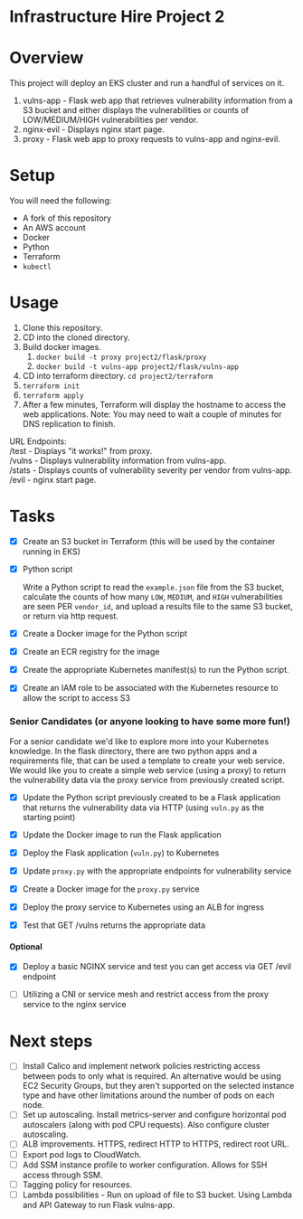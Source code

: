 # Infrastructure Hire Project 2

# Overview

This project will deploy an EKS cluster and run a handful of services on it.

1. vulns-app - Flask web app that retrieves vulnerability information from a S3 bucket and either displays the vulnerabilities or counts of LOW/MEDIUM/HIGH vulnerabilities per vendor.
2. nginx-evil - Displays nginx start page.
3. proxy - Flask web app to proxy requests to vulns-app and nginx-evil.

# Setup

You will need the following:

* A fork of this repository
* An AWS account
* Docker
* Python
* Terraform
* `kubectl`

# Usage

1. Clone this repository.
2. CD into the cloned directory.
3. Build docker images.
   1. `docker build -t proxy project2/flask/proxy`
   2. `docker build -t vulns-app project2/flask/vulns-app`
4. CD into terraform directory. `cd project2/terraform`
5. `terraform init`
6. `terraform apply`
7. After a few minutes, Terraform will display the hostname to access the web applications.  Note: You may need to wait a couple of minutes for DNS replication to finish.

URL Endpoints:  
/test - Displays "it works!" from proxy.  
/vulns - Displays vulnerability information from vulns-app.  
/stats - Displays counts of vulnerability severity per vendor from vulns-app.  
/evil - nginx start page.  

# Tasks

- [X] Create an S3 bucket in Terraform (this will be used by the container running in EKS)

- [X] Python script

    Write a Python script to read the `example.json` file from the S3 bucket, calculate the counts of how many `LOW`, `MEDIUM`, and `HIGH` vulnerabilities are seen PER `vendor_id`, and upload a results file to the same S3 bucket, or return via http request.

- [X] Create a Docker image for the Python script

- [X] Create an ECR registry for the image

- [X] Create the appropriate Kubernetes manifest(s) to run the Python script.

- [X] Create an IAM role to be associated with the Kubernetes resource to allow the script to access S3

### Senior Candidates (or anyone looking to have some more fun!)
For a senior candidate we'd like to explore more into your Kubernetes knowledge. In the flask directory, there are two python apps and a requirements file, that can be used a template to create your web service. We would like you to create a simple web service (using a proxy) to return the vulnerability data via the proxy service from previously created script.

- [X] Update the Python script previously created to be a Flask application that returns the vulnerability data via HTTP (using `vuln.py` as the starting point)

- [X] Update the Docker image to run the Flask application

- [X] Deploy the Flask application (`vuln.py`) to Kubernetes

- [X] Update `proxy.py` with the appropriate endpoints for vulnerability service

- [X] Create a Docker image for the `proxy.py` service

- [X] Deploy the proxy service to Kubernetes using an ALB for ingress

- [X] Test that GET /vulns returns the appropriate data

#### Optional

- [X] Deploy a basic NGINX service and test you can get access via GET /evil endpoint
  
- [ ] Utilizing a CNI or service mesh and restrict access from the proxy service to the nginx service

# Next steps

- [ ] Install Calico and implement network policies restricting access between pods to only what is required.  An alternative would be using EC2 Security Groups, but they aren't supported on the selected instance type and have other limitations around the number of pods on each node.
- [ ] Set up autoscaling.  Install metrics-server and configure horizontal pod autoscalers (along with pod CPU requests).  Also configure cluster autoscaling.
- [ ] ALB improvements.  HTTPS, redirect HTTP to HTTPS, redirect root URL.
- [ ] Export pod logs to CloudWatch.
- [ ] Add SSM instance profile to worker configuration.  Allows for SSH access through SSM.
- [ ] Tagging policy for resources.
- [ ] Lambda possibilities - Run on upload of file to S3 bucket.  Using Lambda and API Gateway to run Flask vulns-app.
